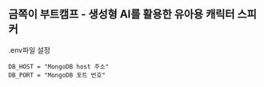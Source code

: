 ## 금쪽이 부트캠프 - 생성형 AI를 활용한 유아용 캐릭터 스피커

.env파일 설정
```
DB_HOST = "MongoDB host 주소"
DB_PORT = "MongoDB 포트 번호"
```